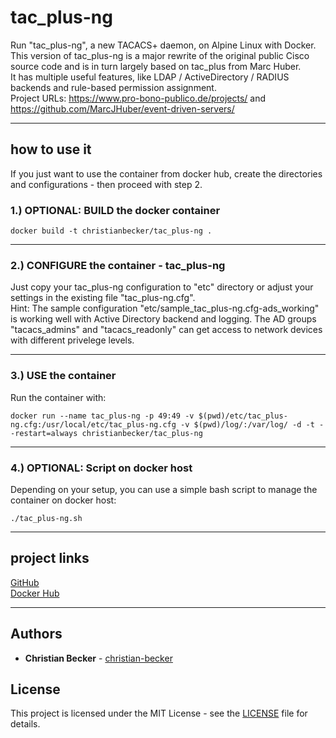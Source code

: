 # tac_plus-ng
Run "tac_plus-ng", a new TACACS+ daemon, on Alpine Linux with Docker.  
This version of tac_plus-ng is a major rewrite of the original public Cisco source code and is in turn largely based on tac_plus from Marc Huber.  
It has multiple useful features, like LDAP / ActiveDirectory / RADIUS backends and rule-based permission assignment.   
Project URLs: https://www.pro-bono-publico.de/projects/ and https://github.com/MarcJHuber/event-driven-servers/   

---

## how to use it
If you just want to use the container from docker hub, create the directories and configurations - then proceed with step 2.  

### 1.) OPTIONAL: BUILD the docker container
```
docker build -t christianbecker/tac_plus-ng .
```

---

### 2.) CONFIGURE the container - tac_plus-ng
Just copy your tac_plus-ng configuration to "etc" directory or adjust your settings in the existing file "tac_plus-ng.cfg".  
Hint: The sample configuration "etc/sample_tac_plus-ng.cfg-ads_working" is working well with Active Directory backend and logging. The AD groups "tacacs_admins" and "tacacs_readonly" can get access to network devices with different privelege levels.  

---

### 3.) USE the container
Run the container with: 
```
docker run --name tac_plus-ng -p 49:49 -v $(pwd)/etc/tac_plus-ng.cfg:/usr/local/etc/tac_plus-ng.cfg -v $(pwd)/log/:/var/log/ -d -t --restart=always christianbecker/tac_plus-ng 
```

---

### 4.) OPTIONAL: Script on docker host
Depending on your setup, you can use a simple bash script to manage the container on docker host: 
```
./tac_plus-ng.sh
```


---

## project links
[GitHub](https://github.com/christian-becker/tac_plus-ng)  
[Docker Hub](https://hub.docker.com/r/christianbecker/tac_plus-ng/)


---

## Authors
* **Christian Becker** - [christian-becker](https://github.com/christian-becker)

## License
This project is licensed under the MIT License - see the [LICENSE](https://github.com/christian-becker/tac_plus-ng/blob/master/LICENSE) file for details.


